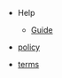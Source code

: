 
* Help
  <!-- * [Support](main/support.md) -->
  * [Guide](main/guide.md)

* [policy](main/policy.md ':include')
* [terms](main/terms.md ':include')